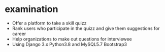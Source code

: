 # examination

* Offer a platform to take a skill quizz
* Rank users who participate in the quizz and give them suggestions for career
* Help organizations to make out questions for interviewee
* Using Django 3.x Python3.8 and MySQL5.7 Bootstrap3

